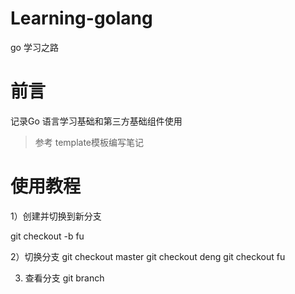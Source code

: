 # Learning-golang
go 学习之路

# 前言

记录Go 语言学习基础和第三方基础组件使用

> 参考 template模板编写笔记


# 使用教程

1）创建并切换到新分支

git checkout -b fu

2）切换分支
git checkout master
git checkout deng
git checkout fu

3) 查看分支
git branch
